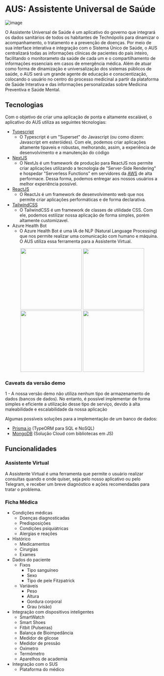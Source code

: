 # AUS: Assistente Universal de Saúde

![image](https://user-images.githubusercontent.com/42685889/132728989-0ee4cc19-300d-4565-a1ba-8a6f41db351a.png)

O Assistente Universal de Saúde é um aplicativo do governo que integrará os dados sanitários de todos os habitantes de Technópolis para dinamizar o acompanhamento, o tratamento e a prevenção de doenças. Por meio de sua interface interativa e integração com o Sistema Único de Saúde, o AUS centralizará todas as informações clínicas de pacientes do país inteiro, facilitando o monitorameto da saúde de cada um e o compartilhamento de informações essenciais em casos de emergência médica. Além de atuar como forma de dinamização e universalização dos sistemas públicos de saúde, o AUS será um grande agente de educação e conscientização, colocando o usuário no centro do processo medicinal a partir da plataforma de Saúde Interativa e das informações personalizadas sobre Medicina Preventiva e Saúde Mental.

## Tecnologias
 

Com o objetivo de criar uma aplicação de ponta e altamente escalável, o aplicativo do AUS utiliza as seguintes técnologias:
- [Typescript](https://www.typescriptlang.org/)
  - O Typescript é um "Superset" do Javascript (ou como dizem: Javascript em esteróides). Com ele, podemos criar aplicações altamente tipaveis e robustas, melhorando, assim, a experiência de desenvolvimento e a manutenção do código 
- [NextJS](https://nextjs.org/) 
  - O NextJs é um framework de produção para ReactJS nos permite criar aplicações utilizando a tecnologia de "Server-Side Rendering" e hospedar "Serverless Functions" em servidores da [AWS](https://aws.amazon.com/pt/) de alta performace. Dessa forma, podemos entregar aos nossos usuários a melhor experiência possível. 
- [ReactJS](https://pt-br.reactjs.org/)
  - O ReactJs é um framework de desenvolvimento web que nos permite criar aplicações performáticas e de forma declarativa.
- [TailwindCSS](https://tailwindcss.com/)
  - O TailwindCSS é um framework de classes de utilidade CSS. Com ele, podemos estilizar nossa aplicação de forma simples, porém altamente customizavel. 
- Azure Health Bot
  - O Azure Health Bot é uma IA de NLP (Natural Language Processing) que nos permite realizar uma comunicação com humano e máquina. O AUS utiliza essa ferramenta para a Assistente Virtual.

<div align="center">
  <img style="width: 200px; height: 200px" src="https://raw.githubusercontent.com/igniteram/Cliptor.js/HEAD/images/typescript.png" />
  <img style="width: 200px; height: 200px" src="https://ih1.redbubble.net/image.983299034.4034/st,small,507x507-pad,600x600,f8f8f8.jpg" />
  <img style="width: 200px; height: 200px" src="https://i0.wp.com/www.primefaces.org/wp-content/uploads/2017/09/feature-react.png?fit=260%2C260&ssl=1" />
  <img style="width: 200px; height: 200px" src="https://tailwindcss.com/_next/static/media/twitter-square.daf77586b35e90319725e742f6e069f9.jpg" />
</div>

### Caveats da versão demo

1 - A nossa versão demo não utiliza nenhum tipo de armazenamento de dados (bancos de dados). No entanto, é possível implementar de forma simples e eficiente a utilização desse tipo de serviço, devido à alta maleabilidade e escalabilidade da nossa aplicação

Algumas possíveis soluções para a implementação de um banco de dados:
- [Prisma.io](https://www.prisma.io/) (TypeORM para SQL e NoSQL)
- [MongoDB](https://www.mongodb.com/) (Solução Cloud com bibliotecas em JS)

## Funcionalidades

### Assistente Virtual
A Assistente Virtual é uma ferramenta que permite o usuário realizar consultas quando e onde quiser, seja pelo nosso aplicativo ou pelo Telegram, e receber um breve diagnóstico e ações recomendadas para tratar o problema.

### Ficha Médica
  - Condições médicas
    - Doenças diagnosticadas
    - Predisposições
    - Condições psiquiátricas
    - Alergias e reações
  - Histórico
    - Medicamentos
    - Cirurgias
    - Exames
  - Dados do paciente
    - Fixos
      - Tipo sanguíneo
      - Sexo
      - Tipo de pele Fitzpatrick
    - Variáveis
      - Peso
      - Altura
      - Gordura corporal
      - Grau (visão)
- Integração com dispositivos inteligentes
  - SmartWatch
  - Smart Shoes
  - Fitbit (Pulseiras)
  - Balança de Bioimpedância
  - Medidor de glicose
  - Medidor de pressão
  - Oximetro
  - Termômetro
  - Aparelhos de academia
- Integração com o SUS
  - Plataforma do médico
